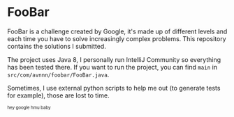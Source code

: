 # FooBar

FooBar is a challenge created by Google, it's made up of different levels and each time you have to solve increasingly complex problems. This repository contains the solutions I submitted.

The project uses Java 8, I personally run IntelliJ Community so everything has been tested there.
If you want to run the project, you can find `main` in `src/com/avnnn/foobar/FooBar.java`.

Sometimes, I use external python scripts to help me out (to generate tests for example), those are lost to time.

<sub><sub>hey google hmu baby</sub></sub>
